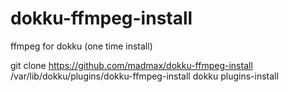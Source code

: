 # dokku-ffmpeg-install
ffmpeg for dokku (one time install)

git clone https://github.com/madmax/dokku-ffmpeg-install /var/lib/dokku/plugins/dokku-ffmpeg-install
dokku plugins-install

